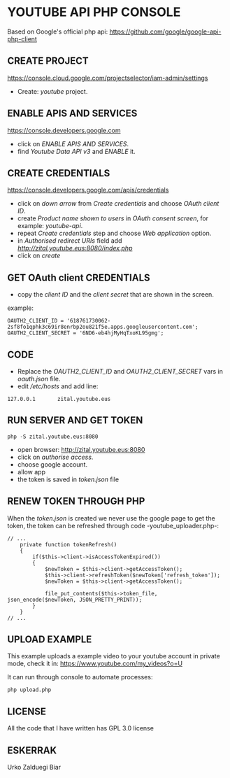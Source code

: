 # YOUTUBE API PHP CONSOLE #

Based on Google's official php api: https://github.com/google/google-api-php-client

## CREATE PROJECT ##

https://console.cloud.google.com/projectselector/iam-admin/settings

- Create: *youtube* project.

## ENABLE APIS AND SERVICES ##

https://console.developers.google.com

- click on *ENABLE APIS AND SERVICES*.
- find *Youtube Data API v3* and *ENABLE* it.

## CREATE CREDENTIALS ##

https://console.developers.google.com/apis/credentials

- click on *down arrow* from *Create credentials* and choose *OAuth client ID*.
- create *Product name shown to users* in *OAuth consent screen*, for example: *youtube-api*.
- repeat *Create credentials* step and choose *Web application* option.
- in *Authorised redirect URIs* field add *http://zital.youtube.eus:8080/index.php*
- click on *create*

## GET OAuth client CREDENTIALS ##
- copy the *client ID* and the *client secret* that are shown in the screen.

example:  
```
OAUTH2_CLIENT_ID = '618761730062-2sf8fo1qphk3c69ir8enrbp2ou821f5e.apps.googleusercontent.com';
OAUTH2_CLIENT_SECRET = '6ND6-eb4hjMyHqTxoKL95gmg';
```

## CODE ##

- Replace the *OAUTH2_CLIENT_ID* and *OAUTH2_CLIENT_SECRET* vars in *oauth.json* file.
- edit */etc/hosts* and add line:
```
127.0.0.1       zital.youtube.eus
```

## RUN SERVER AND GET TOKEN ##
```
php -S zital.youtube.eus:8080
```
- open browser: http://zital.youtube.eus:8080
- click on *authorise access*.
- choose google account.
- allow app
- the token is saved in *token.json* file

## RENEW TOKEN THROUGH PHP ##

When the *token.json* is created we never use the google page to get the token, the token can be refreshed through code -youtube_uploader.php-:

```
// ...
    private function tokenRefresh()
    {
        if($this->client->isAccessTokenExpired())
        {
            $newToken = $this->client->getAccessToken();
            $this->client->refreshToken($newToken['refresh_token']);
            $newToken = $this->client->getAccessToken();

            file_put_contents($this->token_file, json_encode($newToken, JSON_PRETTY_PRINT));
        }
    }
// ...
```

## UPLOAD EXAMPLE ##

This example uploads a example video to your youtube account in private mode, check it in: https://www.youtube.com/my_videos?o=U

It can run through console to automate processes:

```
php upload.php
```

## LICENSE ##

All the code that I have written has GPL 3.0 license

## ESKERRAK ##

Urko Zalduegi Biar

